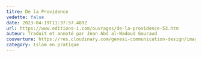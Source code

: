 ```yaml
---
titre: De la Providence
vedette: false
date: 2023-04-19T11:37:57.489Z
url: https://www.editions-i.com/ouvrages/de-la-providence-53.htm
auteur: Traduit et annoté par Jean Abd al-Wadoud Gouraud
couverture: https://res.cloudinary.com/genesi-communication-design/image/upload/v1681904359/9782376500995-us-300_mei9mn.jpg
category: Islam en pratique
---
```

